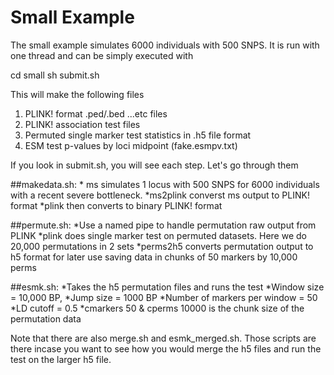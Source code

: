 # Small Example

The small example simulates 6000 individuals  with 500 SNPS. It is run
with one thread and can be simply executed with

cd small
sh submit.sh

This will make the following files
1. PLINK! format .ped/.bed ...etc files
2. PLINK! association test files
3. Permuted single marker test statistics in .h5 file format
4. ESM test p-values by loci midpoint (fake.esmpv.txt)

If you look in submit.sh, you will see each step. Let's go through
them

##makedata.sh:
	* ms simulates 1 locus with 500 SNPS for 6000 individuals with a
    recent severe bottleneck.
	*ms2plink converst ms output to PLINK! format
	*plink then converts to binary PLINK! format

##permute.sh:
	*Use a named pipe to handle permutation raw output from PLINK
	*plink does single marker test on permuted datasets. Here we do
	20,000 permutations in 2 sets
	*perms2h5 converts permutation output to h5 format for later use
	saving data in chunks of 50 markers by 10,000 perms

##esmk.sh:
	*Takes the h5 permutation files and runs the test
	*Window size = 10,000 BP,
	*Jump size = 1000 BP
	*Number of markers per window = 50
	*LD cutoff = 0.5
	*cmarkers 50 & cperms 10000 is the chunk size of the permutation
	data

Note that there are also merge.sh and esmk_merged.sh. Those scripts
are there incase you want to see how you would merge the h5 files and
run the test on the larger h5 file.
